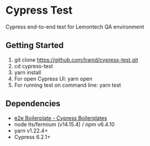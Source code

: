 # Cypress Test

Cypress end-to-end test for Lemontech QA environment

## Getting Started

1. git clone https://github.com/Iranid/cypress-test.git
2. cd cypress-test
3. yarn install
4. For open Cypress UI: yarn open
5. For running test on command line: yarn test

## Dependencies

- [e2e Boilerplate - Cypress Boilerplates](https://github.com/e2e-boilerplate/utils/blob/master/docs/implemented.md)
- node lts/fermium (v14.15.4) / npm v6.4.10
- yarn v1.22.4+
- Cypress 6.2.1+

